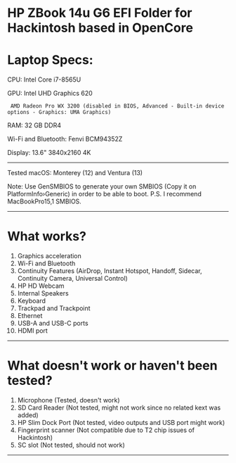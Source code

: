 HP ZBook 14u G6 EFI Folder for Hackintosh based in OpenCore
=============================================================
Laptop Specs:
=============================================================
CPU: Intel Core i7-8565U

GPU: Intel UHD Graphics 620

     AMD Radeon Pro WX 3200 (disabled in BIOS, Advanced - Built-in device options - Graphics: UMA Graphics)
          
RAM: 32 GB DDR4

Wi-Fi and Bluetooth: Fenvi BCM94352Z 

Display: 13.6" 3840x2160 4K

--------------------------------------------------------------
Tested macOS: Monterey (12) and Ventura (13)

Note: Use GenSMBIOS to generate your own SMBIOS (Copy it on PlatformInfo›Generic) in order to be able to boot. P.S. I recommend MacBookPro15,1 SMBIOS.
______________________________________________________________

What works?
===
1. Graphics acceleration
2. Wi-Fi and Bluetooth
3. Continuity Features (AirDrop, Instant Hotspot, Handoff, Sidecar, Continuity Camera, Universal Control)
4. HP HD Webcam
5. Internal Speakers
6. Keyboard
7. Trackpad and Trackpoint
8. Ethernet
9. USB-A and USB-C ports
10. HDMI port

----------------------------------------------------

What doesn't work or haven't been tested?
==
1. Microphone (Tested, doesn't work)
2. SD Card Reader (Not tested, might not work since no related kext was added)
3. HP Slim Dock Port (Not tested, video outputs and USB port might work)
4. Fingerprint scanner (Not compatible due to T2 chip issues of Hackintosh)
5. SC slot (Not tested, should not work)

----------------------------------------------------
